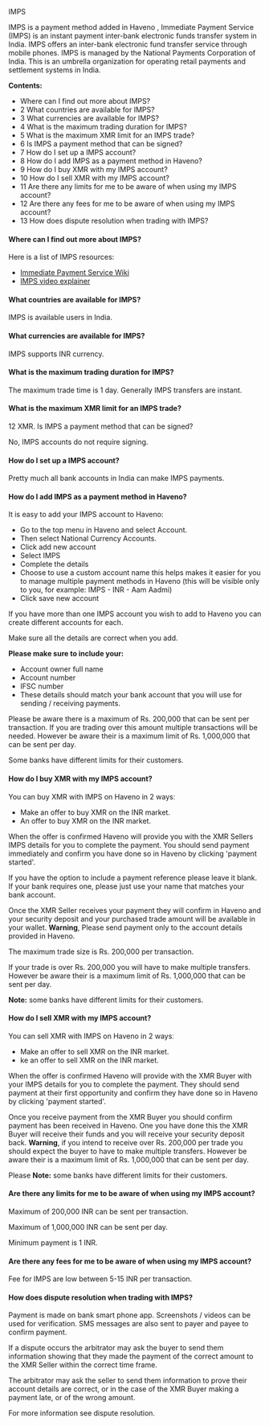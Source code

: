IMPS
 

IMPS is a payment method added in Haveno , Immediate Payment Service (IMPS) is an instant payment inter-bank electronic funds transfer system in India. IMPS offers an inter-bank electronic fund transfer service through mobile phones. IMPS is managed by the National Payments Corporation of India. This is an umbrella organization for operating retail payments and settlement systems in India.

**Contents:**

- Where can I find out more about IMPS?
- 2 What countries are available for IMPS?
- 3 What currencies are available for IMPS?
- 4 What is the maximum trading duration for IMPS?
- 5 What is the maximum XMR limit for an IMPS trade?
- 6 Is IMPS a payment method that can be signed?
- 7 How do I set up a IMPS account?
- 8 How do I add IMPS as a payment method in Haveno?
- 9 How do I buy XMR with my IMPS account?
- 10 How do I sell XMR with my IMPS account?
- 11 Are there any limits for me to be aware of when using my IMPS account?
- 12 Are there any fees for me to be aware of when using my IMPS account?
- 13 How does dispute resolution when trading with IMPS?

#### Where can I find out more about IMPS?

Here is a list of IMPS resources:

- [Immediate Payment Service Wiki](https://en.wikipedia.org/wiki/Immediate_Payment_Service)
- [IMPS video explainer](https://youtube.com/watch?v=EbeStNuSetE)

#### What countries are available for IMPS?

IMPS is available users in India.

#### What currencies are available for IMPS?

IMPS supports INR currency.

#### What is the maximum trading duration for IMPS?

The maximum trade time is 1 day. Generally IMPS transfers are instant.

#### What is the maximum XMR limit for an IMPS trade?

12 XMR.
Is IMPS a payment method that can be signed?

No, IMPS accounts do not require signing.

#### How do I set up a IMPS account?

Pretty much all bank accounts in India can make IMPS payments.

#### How do I add IMPS as a payment method in Haveno?

It is easy to add your IMPS account to Haveno:

- Go to the top menu in Haveno and select Account.
- Then select National Currency Accounts.
- Click add new account
- Select IMPS
- Complete the details
- Choose to use a custom account name this helps makes it easier for you to manage multiple payment methods in Haveno (this will be visible only to you, for example: IMPS - INR - Aam Aadmi)
- Click save new account

If you have more than one IMPS account you wish to add to Haveno you can create different accounts for each.

Make sure all the details are correct when you add.

**Please make sure to include your:**
- Account owner full name
- Account number
- IFSC number
- These details should match your bank account that you will use for sending / receiving payments.

Please be aware there is a maximum of Rs. 200,000 that can be sent per transaction. If you are trading over this amount multiple transactions will be needed. However be aware their is a maximum limit of Rs. 1,000,000 that can be sent per day.

Some banks have different limits for their customers.

#### How do I buy XMR with my IMPS account?

You can buy XMR with IMPS on Haveno in 2 waysː
- Make an offer to buy XMR on the INR market.
- An offer to buy XMR on the INR market.

When the offer is confirmed Haveno will provide you with the XMR Sellers IMPS details for you to complete the payment. You should send payment immediately and confirm you have done so in Haveno by clicking 'payment started'.

If you have the option to include a payment reference please leave it blank. If your bank requires one, please just use your name that matches your bank account.

Once the XMR Seller receives your payment they will confirm in Haveno and your security deposit and your purchased trade amount will be available in your wallet.
**Warning**, Please send payment only to the account details provided in Haveno.

The maximum trade size is Rs. 200,000 per transaction.

If your trade is over Rs. 200,000 you will have to make multiple transfers. However be aware their is a maximum limit of Rs. 1,000,000 that can be sent per day.

**Note:** some banks have different limits for their customers.

#### How do I sell XMR with my IMPS account?

You can sell XMR with IMPS on Haveno in 2 waysː

- Make an offer to sell XMR on the INR market.
- ke an offer to sell XMR on the INR market.

When the offer is confirmed Haveno will provide with the XMR Buyer with your IMPS details for you to complete the payment. They should send payment at their first opportunity and confirm they have done so in Haveno by clicking 'payment started'.

Once you receive payment from the XMR Buyer you should confirm payment has been received in Haveno. One you have done this the XMR Buyer will receive their funds and you will receive your security deposit back.
**Warning**, if you intend to receive over Rs. 200,000 per trade you should expect the buyer to have to make multiple transfers. However be aware their is a maximum limit of Rs. 1,000,000 that can be sent per day.

Please **Note:** some banks have different limits for their customers.

#### Are there any limits for me to be aware of when using my IMPS account?

Maximum of 200,000 INR can be sent per transaction.

Maximum of 1,000,000 INR can be sent per day.

Minimum payment is 1 INR.

#### Are there any fees for me to be aware of when using my IMPS account?

Fee for IMPS are low between 5-15 INR per transaction.

#### How does dispute resolution when trading with IMPS?

Payment is made on bank smart phone app. Screenshots / videos can be used for verification. SMS messages are also sent to payer and payee to confirm payment.

If a dispute occurs the arbitrator may ask the buyer to send them information showing that they made the payment of the correct amount to the XMR Seller within the correct time frame.

The arbitrator may ask the seller to send them information to prove their account details are correct, or in the case of the XMR Buyer making a payment late, or of the wrong amount.

For more information see dispute resolution. 
